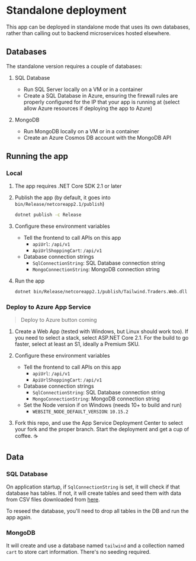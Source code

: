 # Standalone deployment

This app can be deployed in standalone mode that uses its own databases, rather than calling out to backend microservices hosted elsewhere.

## Databases

The standalone version requires a couple of databases:

1. SQL Database
    - Run SQL Server locally on a VM or in a container
    - Create a SQL Database in Azure, ensuring the firewall rules are properly configured for the IP that your app is running at (select allow Azure resources if deploying the app to Azure)

1. MongoDB
    - Run MongoDB locally on a VM or in a container
    - Create an Azure Cosmos DB account with the MongoDB API

## Running the app

### Local

1. The app requires .NET Core SDK 2.1 or later

1. Publish the app (by default, it goes into `bin/Release/netcoreapp2.1/publish`)
    ```bash
    dotnet publish -c Release
    ```

1. Configure these environment variables
    - Tell the frontend to call APIs on this app
        - `apiUrl`: `/api/v1`
        - `ApiUrlShoppingCart`: `/api/v1`
    - Database connection strings
        - `SqlConnectionString`: SQL Database connection string
        - `MongoConnectionString`: MongoDB connection string

1. Run the app
    ```bash
    dotnet bin/Release/netcoreapp2.1/publish/Tailwind.Traders.Web.dll
    ```

### Deploy to Azure App Service

> Deploy to Azure button coming

1. Create a Web App (tested with Windows, but Linux should work too). If you need to select a stack, select ASP.NET Core 2.1. For the build to go faster, select at least an S1, ideally a Premium SKU.

1. Configure these environment variables
    - Tell the frontend to call APIs on this app
        - `apiUrl`: `/api/v1`
        - `ApiUrlShoppingCart`: `/api/v1`
    - Database connection strings
        - `SqlConnectionString`: SQL Database connection string
        - `MongoConnectionString`: MongoDB connection string
    - Set the Node version if on Windows (needs 10+ to build and run)
        - `WEBSITE_NODE_DEFAULT_VERSION`: `10.15.2`

1. Fork this repo, and use the App Service Deployment Center to select your fork and the proper branch. Start the deployment and get a cup of coffee. ☕️

## Data

### SQL Database

On application startup, if `SqlConnectionString` is set, it will check if that database has tables. If not, it will create tables and seed them with data from CSV files downloaded from [here](https://github.com/microsoft/TailwindTraders-Backend/tree/master/Source/Services/Tailwind.Traders.Product.Api/Setup).

To reseed the database, you'll need to drop all tables in the DB and run the app again.

### MongoDB

It will create and use a database named `tailwind` and a collection named `cart` to store cart information. There's no seeding required.
